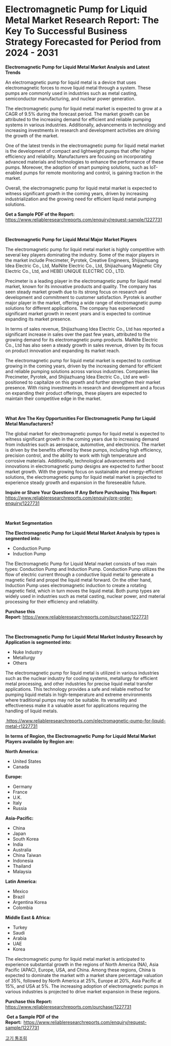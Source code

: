 <p><h1>Electromagnetic Pump for Liquid Metal Market Research Report: The Key To Successful Business Strategy Forecasted for Period from 2024 - 2031</h1></p><p><strong>Electromagnetic Pump for Liquid Metal Market Analysis and Latest Trends</strong></p>
<p><p>An electromagnetic pump for liquid metal is a device that uses electromagnetic forces to move liquid metal through a system. These pumps are commonly used in industries such as metal casting, semiconductor manufacturing, and nuclear power generation.</p><p>The electromagnetic pump for liquid metal market is expected to grow at a CAGR of 9.5% during the forecast period. The market growth can be attributed to the increasing demand for efficient and reliable pumping systems in various industries. Additionally, advancements in technology and increasing investments in research and development activities are driving the growth of the market.</p><p>One of the latest trends in the electromagnetic pump for liquid metal market is the development of compact and lightweight pumps that offer higher efficiency and reliability. Manufacturers are focusing on incorporating advanced materials and technologies to enhance the performance of these pumps. Moreover, the adoption of smart pumping solutions, such as IoT-enabled pumps for remote monitoring and control, is gaining traction in the market.</p><p>Overall, the electromagnetic pump for liquid metal market is expected to witness significant growth in the coming years, driven by increasing industrialization and the growing need for efficient liquid metal pumping solutions.</p></p>
<p><strong>Get a Sample PDF of the Report:&nbsp;</strong> <a href="https://www.reliableresearchreports.com/enquiry/request-sample/1227731">https://www.reliableresearchreports.com/enquiry/request-sample/1227731</a></p>
<p>&nbsp;</p>
<p><strong>Electromagnetic Pump for Liquid Metal Major Market Players</strong></p>
<p><p>The electromagnetic pump for liquid metal market is highly competitive with several key players dominating the industry. Some of the major players in the market include Precimeter, Pyrotek, Creative Engineers, Shijiazhuang Idea Electric Co., Ltd, MaiNite Electric Co., Ltd, Shijiazhuang Magnetic City Electric Co., Ltd, and HEBEI UNIQUE ELECTRIC CO., LTD.</p><p>Precimeter is a leading player in the electromagnetic pump for liquid metal market, known for its innovative products and quality. The company has seen steady market growth due to its strong focus on research and development and commitment to customer satisfaction. Pyrotek is another major player in the market, offering a wide range of electromagnetic pump solutions for different applications. The company has experienced significant market growth in recent years and is expected to continue expanding its market presence.</p><p>In terms of sales revenue, Shijiazhuang Idea Electric Co., Ltd has reported a significant increase in sales over the past few years, attributed to the growing demand for its electromagnetic pump products. MaiNite Electric Co., Ltd has also seen a steady growth in sales revenue, driven by its focus on product innovation and expanding its market reach.</p><p>The electromagnetic pump for liquid metal market is expected to continue growing in the coming years, driven by the increasing demand for efficient and reliable pumping solutions across various industries. Companies like Precimeter, Pyrotek, and Shijiazhuang Idea Electric Co., Ltd are well-positioned to capitalize on this growth and further strengthen their market presence. With rising investments in research and development and a focus on expanding their product offerings, these players are expected to maintain their competitive edge in the market.</p></p>
<p>&nbsp;</p>
<p><strong>What Are The Key Opportunities For Electromagnetic Pump for Liquid Metal Manufacturers?</strong></p>
<p><p>The global market for electromagnetic pumps for liquid metal is expected to witness significant growth in the coming years due to increasing demand from industries such as aerospace, automotive, and electronics. The market is driven by the benefits offered by these pumps, including high efficiency, precision control, and the ability to work with high temperature and corrosive materials. Additionally, technological advancements and innovations in electromagnetic pump designs are expected to further boost market growth. With the growing focus on sustainable and energy-efficient solutions, the electromagnetic pump for liquid metal market is projected to experience steady growth and expansion in the foreseeable future.</p></p>
<p><strong>Inquire or Share Your Questions If Any Before Purchasing This Report:</strong> <a href="https://www.reliableresearchreports.com/enquiry/pre-order-enquiry/1227731">https://www.reliableresearchreports.com/enquiry/pre-order-enquiry/1227731</a></p>
<p>&nbsp;</p>
<p><strong>Market Segmentation</strong></p>
<p><strong>The Electromagnetic Pump for Liquid Metal Market Analysis by types is segmented into:</strong></p>
<p><ul><li>Conduction Pump</li><li>Induction Pump</li></ul></p>
<p><p>The Electromagnetic Pump for Liquid Metal market consists of two main types: Conduction Pump and Induction Pump. Conduction Pump utilizes the flow of electric current through a conductive liquid metal to generate a magnetic field and propel the liquid metal forward. On the other hand, Induction Pump uses electromagnetic induction to create a rotating magnetic field, which in turn moves the liquid metal. Both pump types are widely used in industries such as metal casting, nuclear power, and material processing for their efficiency and reliability.</p></p>
<p><strong>Purchase this Report:&nbsp;</strong><a href="https://www.reliableresearchreports.com/purchase/1227731">https://www.reliableresearchreports.com/purchase/1227731</a></p>
<p>&nbsp;</p>
<p><strong>The Electromagnetic Pump for Liquid Metal Market Industry Research by Application is segmented into:</strong></p>
<p><ul><li>Nuke Industry</li><li>Metallurgy</li><li>Others</li></ul></p>
<p><p>The electromagnetic pump for liquid metal is utilized in various industries such as the nuclear industry for cooling systems, metallurgy for efficient metal processing, and other industries for precise liquid metal transfer applications. This technology provides a safe and reliable method for pumping liquid metals in high-temperature and extreme environments where traditional pumps may not be suitable. Its versatility and effectiveness make it a valuable asset for applications requiring the handling of liquid metals.</p></p>
<p><a href="https://www.reliableresearchreports.com/electromagnetic-pump-for-liquid-metal-r1227731">&nbsp;https://www.reliableresearchreports.com/electromagnetic-pump-for-liquid-metal-r1227731</a></p>
<p><strong>In terms of Region, the Electromagnetic Pump for Liquid Metal Market Players available by Region are:</strong></p>
<p>
    <p> <strong> North America: </strong>
        <ul>
            <li>United States</li>
            <li>Canada</li>
        </ul>
        </p> 
    <p> <strong> Europe: </strong>
        <ul>
            <li>Germany</li>
            <li>France</li>
            <li>U.K.</li>
            <li>Italy</li>
            <li>Russia</li>
        </ul>
        </p> 
    <p> <strong> Asia-Pacific: </strong>
        <ul>
            <li>China</li>
            <li>Japan</li>
            <li>South Korea</li>
            <li>India</li>
            <li>Australia</li>
            <li>China Taiwan</li>
            <li>Indonesia</li>
            <li>Thailand</li>
            <li>Malaysia</li>
        </ul>
        </p> 
    <p> <strong> Latin America: </strong>
        <ul>
            <li>Mexico</li>
            <li>Brazil</li>
            <li>Argentina Korea</li>
            <li>Colombia</li>
        </ul>
        </p> 
    <p> <strong> Middle East & Africa: </strong>
        <ul>
            <li>Turkey</li>
            <li>Saudi</li>
            <li>Arabia</li>
            <li>UAE</li>
            <li>Korea</li>
        </ul>
    </p>
    </p>
<p><p>The electromagnetic pump for liquid metal market is anticipated to experience substantial growth in the regions of North America (NA), Asia Pacific (APAC), Europe, USA, and China. Among these regions, China is expected to dominate the market with a market share percentage valuation of 35%, followed by North America at 25%, Europe at 20%, Asia Pacific at 15%, and USA at 5%. The increasing adoption of electromagnetic pumps in various industries is projected to drive market expansion in these regions.</p></p>
<p><strong>Purchase this Report: </strong><a href="https://www.reliableresearchreports.com/purchase/1227731">https://www.reliableresearchreports.com/purchase/1227731</a></p>
<p>&nbsp;<strong>Get a Sample PDF of the Report:&nbsp;&nbsp;</strong><a href="https://www.reliableresearchreports.com/enquiry/request-sample/1227731">https://www.reliableresearchreports.com/enquiry/request-sample/1227731</a></p>
<p><strong></strong></p>
<p><p><a href="https://github.com/idcefvhkdut6/Market-Research-Report-List-1/blob/main/270422827990.md">고기 통조림</a></p></p>